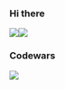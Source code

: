 ### Hi there 
<img src="https://img.shields.io/badge/Dart-0175C2?style=for-the-badge&logo=dart&logoColor=white"/><img src="https://img.shields.io/badge/Flutter-02569B?style=for-the-badge&logo=flutter&logoColor=white"/>

### Codewars
<img src="https://www.codewars.com/users/Nijat%20Tagizada/badges/large"/>
